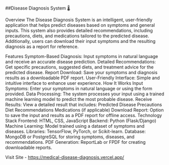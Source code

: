 ##Disease Diagnosis System 🌡️


Overview
The Disease Diagnosis System is an intelligent, user-friendly application that helps predict diseases based on symptoms and general inputs. This system also provides detailed recommendations, including precautions, diets, and medications tailored to the predicted disease. Additionally, users can download their input symptoms and the resulting diagnosis as a report for reference.

Features
Symptom-Based Diagnosis: Input symptoms in natural language and receive an accurate disease prediction.
Detailed Recommendations: Get specific precautions, suggested diets, and treatment advice for the predicted disease.
Report Download: Save your symptoms and diagnosis results as a downloadable PDF report.
User-Friendly Interface: Simple and intuitive interface to enhance user experience.
How It Works
Input Symptoms: Enter your symptoms in natural language or using the form provided.
Data Processing: The system processes your input using a trained machine learning model to predict the most probable disease.
Receive Results: View a detailed result that includes:
Predicted Disease
Precautions
Diet Recommendations
Medications (if applicable)
Download Report: Option to save the input and results as a PDF report for offline access.
Technology Stack
Frontend: HTML, CSS, JavaScript
Backend: Python (Flask/Django)
Machine Learning:
Model trained using a dataset of symptoms and diseases.
Libraries: TensorFlow, PyTorch, or Scikit-learn.
Database: MongoDB or PostgreSQL for storing symptoms, diseases, and recommendations.
PDF Generation: ReportLab or FPDF for creating downloadable reports.


Visit Site - https://medical-disease-diagnosis.vercel.app/
